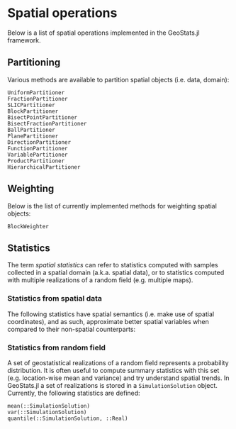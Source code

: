 # Spatial operations

Below is a list of spatial operations implemented in the GeoStats.jl framework.

## Partitioning

Various methods are available to partition spatial objects (i.e. data, domain):

```@docs
UniformPartitioner
FractionPartitioner
SLICPartitioner
BlockPartitioner
BisectPointPartitioner
BisectFractionPartitioner
BallPartitioner
PlanePartitioner
DirectionPartitioner
FunctionPartitioner
VariablePartitioner
ProductPartitioner
HierarchicalPartitioner
```

## Weighting

Below is the list of currently implemented methods for weighting spatial objects:

```@docs
BlockWeighter
```

## Statistics

The term *spatial statistics* can refer to statistics computed with samples collected
in a spatial domain (a.k.a. spatial data), or to statistics computed with multiple
realizations of a random field (e.g. multiple maps).

### Statistics from spatial data

The following statistics have spatial semantics (i.e. make use of spatial coordinates),
and as such, approximate better spatial variables when compared to their non-spatial
counterparts:

### Statistics from random field

A set of geostatistical realizations of a random field represents a probability
distribution. It is often useful to compute summary statistics with this set
(e.g. location-wise mean and variance) and try understand spatial trends. In
GeoStats.jl a set of realizations is stored in a `SimulationSolution` object.
Currently, the following statistics are defined:

```@docs
mean(::SimulationSolution)
var(::SimulationSolution)
quantile(::SimulationSolution, ::Real)
```
